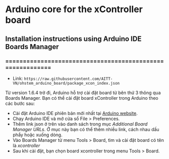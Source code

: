 # Arduino core for the xController board
## Installation instructions using Arduino IDE Boards Manager
### ==========================================================

- Link: `https://raw.githubusercontent.com/AITT-VN/ohstem_arduino_board/package_xcon_index.json`

Từ version 1.6.4 trở đi, Arduino hỗ trợ cài đặt board từ bên thứ 3 thông qua Boards Manager. Bạn có thể cài đặt board xController trong Arduino theo các bước sau:

- Cài đặt Arduino IDE phiên bản mới nhất tại [Arduino website](http://www.arduino.cc/en/main/software).
- Chạy Arduino IDE và mở cửa sổ File > Preferences.
- Thêm link json ở trên vào danh sách trong mục *Additional Board Manager URLs*. Ở mục này bạn có thể thêm nhiều link, cách nhau dấu phẩy hoặc xuống dòng.
- Vào Boards Manager từ menu Tools > Board, tìm và cài đặt board có tên là *xcontroller*
- Sau khi cài đặt, bạn chọn board xcontroller trong menu Tools > Board.
